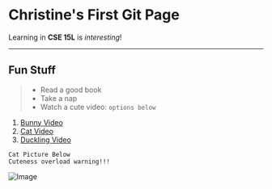 # Christine's First Git Page
Learning in **CSE 15L** is *interesting*!

---
## Fun Stuff

>* Read a good book
>* Take a nap
>* Watch a cute video: `options below`

1. [Bunny Video](https://www.youtube.com/watch?v=hDJkFLnmFHU)
2. [Cat Video](https://www.youtube.com/watch?v=X-o171qAaUY)
3. [Duckling Video](https://www.youtube.com/watch?v=e3PdcKcUvDY)

```
Cat Picture Below
Cuteness overload warning!!!
```

![Image](https://images.unsplash.com/photo-1611267254323-4db7b39c732c?ixlib=rb-1.2.1&ixid=MnwxMjA3fDB8MHxzZWFyY2h8Mnx8Y3V0ZSUyMGNhdHxlbnwwfHwwfHw%3D&w=1000&q=80)
